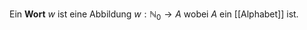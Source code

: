 
Ein __Wort__ $w$ ist eine Abbildung $w: \mathbb{N}_0 \rightarrow A$ wobei $A$ ein [[Alphabet]] ist.

